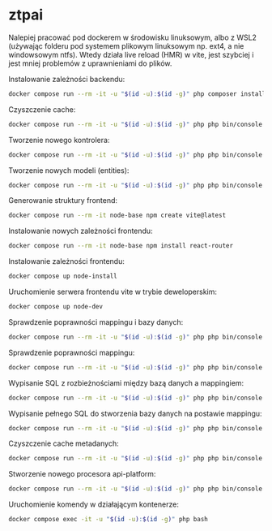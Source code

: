 # ztpai
Nalepiej pracować pod dockerem w środowisku linuksowym, albo z WSL2 (używając folderu pod systemem plikowym linuksowym np. ext4, a nie windowsowym ntfs).
Wtedy działa live reload (HMR) w vite, jest szybciej i jest mniej problemów z uprawnieniami do plików.

Instalowanie zależności backendu:
```bash
docker compose run --rm -it -u "$(id -u):$(id -g)" php composer install
```

Czyszczenie cache:
```bash
docker compose run --rm -it -u "$(id -u):$(id -g)" php php bin/console cache:clear
```

Tworzenie nowego kontrolera:
```bash
docker compose run --rm -it -u "$(id -u):$(id -g)" php php bin/console make:controller SomeController
```

Tworzenie nowych modeli (entities):
```bash
docker compose run --rm -it -u "$(id -u):$(id -g)" php php bin/console make:entity
```

Generowanie struktury frontend:
```bash
docker compose run --rm -it node-base npm create vite@latest
```

Instalowanie nowych zależności frontendu:
```bash
docker compose run --rm -it node-base npm install react-router
```

Instalowanie zależności frontendu:
```bash
docker compose up node-install
```

Uruchomienie serwera frontendu vite w trybie deweloperskim:
```bash
docker compose up node-dev
```

Sprawdzenie poprawności mappingu i bazy danych:
```bash
docker compose run --rm -it -u "$(id -u):$(id -g)" php php bin/console doctrine:schema:validate -v
```

Sprawdzenie poprawności mappingu:
```bash
docker compose run --rm -it -u "$(id -u):$(id -g)" php php bin/console doctrine:mapping:info
```

Wypisanie SQL z rozbieżnościami między bazą danych a mappingiem:
```bash
docker compose run --rm -it -u "$(id -u):$(id -g)" php php bin/console doctrine:schema:update --dump-sql
```

Wypisanie pełnego SQL do stworzenia bazy danych na postawie mappingu:
```bash
docker compose run --rm -it -u "$(id -u):$(id -g)" php php bin/console doctrine:schema:create --dump-sql
```

Czyszczenie cache metadanych:
```bash
docker compose run --rm -it -u "$(id -u):$(id -g)" php php bin/console doctrine:cache:clear-metadata
```

Stworzenie nowego procesora api-platform:
```bash
docker compose run --rm -it -u "$(id -u):$(id -g)" php php bin/console make:state-processor
```

Uruchomienie komendy w działającym kontenerze:
```bash
docker compose exec -it -u "$(id -u):$(id -g)" php bash
```
